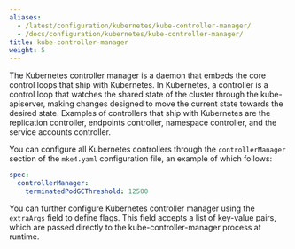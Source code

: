 ```yaml
---
aliases:
  - /latest/configuration/kubernetes/kube-controller-manager/
  - /docs/configuration/kubernetes/kube-controller-manager/
title: kube-controller-manager
weight: 5
---
```


The Kubernetes controller manager is a daemon that embeds the core control
loops that ship with Kubernetes. In Kubernetes, a controller is a control loop
that watches the shared state of the cluster through the kube-apiserver, making
changes designed to move the current state towards the desired state. Examples
of controllers that ship with Kubernetes are the replication controller,
endpoints controller, namespace controller, and the service accounts
controller.

You can configure all Kubernetes controllers through the `controllerManager`
section of the `mke4.yaml` configuration file, an example of which follows:

```yaml
spec:
  controllerManager:
    terminatedPodGCThreshold: 12500
```

You can further configure Kubernetes controller manager using the `extraArgs`
field to define flags. This field accepts a list of key-value pairs, which are
passed directly to the kube-controller-manager process at runtime.